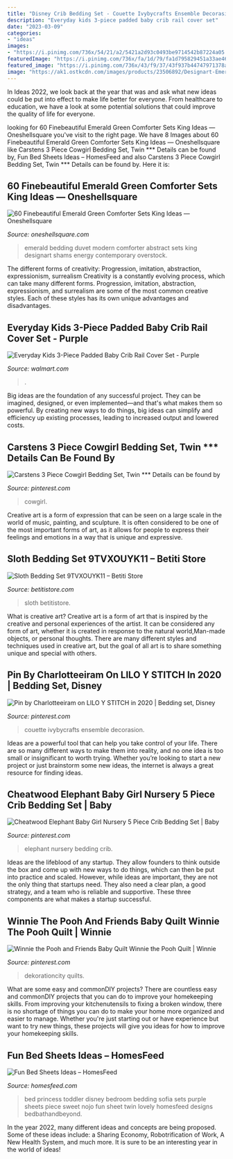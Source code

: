 ```yaml
---
title: "Disney Crib Bedding Set - Couette Ivybycrafts Ensemble Decorasion"
description: "Everyday kids 3-piece padded baby crib rail cover set"
date: "2023-03-09"
categories:
- "ideas"
images:
- "https://i.pinimg.com/736x/54/21/a2/5421a2d93c0493be9714542b87224a05.jpg"
featuredImage: "https://i.pinimg.com/736x/fa/1d/79/fa1d795829451a33ae46afa9d990c093.jpg"
featured_image: "https://i.pinimg.com/736x/43/f9/37/43f937b44747971378a3c5e20a2fc3e2.jpg"
image: "https://ak1.ostkcdn.com/images/products/23506892/Designart-Emerald-Energy-Green-Abstract-Modern-Contemporary-Bedding-Set-Duvet-Cover-Shams-7061636a-5f0a-44b1-97b7-ee2f821059b4.jpg"
---
```



In Ideas 2022, we look back at the year that was and ask what new ideas could be put into effect to make life better for everyone. From healthcare to education, we have a look at some potential solutions that could improve the quality of life for everyone.

	

		
looking for 60 Finebeautiful Emerald Green Comforter Sets King Ideas — Oneshellsquare you've visit to the right page. We have 8 Images about 60 Finebeautiful Emerald Green Comforter Sets King Ideas — Oneshellsquare like Carstens 3 Piece Cowgirl Bedding Set, Twin *** Details can be found by, Fun Bed Sheets Ideas – HomesFeed and also Carstens 3 Piece Cowgirl Bedding Set, Twin *** Details can be found by. Here it is:
		
    
## 60 Finebeautiful Emerald Green Comforter Sets King Ideas — Oneshellsquare

<img loading=lazy src="https://ak1.ostkcdn.com/images/products/23506892/Designart-Emerald-Energy-Green-Abstract-Modern-Contemporary-Bedding-Set-Duvet-Cover-Shams-7061636a-5f0a-44b1-97b7-ee2f821059b4.jpg" onerror="this.onerror=null;this.src='https://tse2.mm.bing.net/th?id=OIP.K9zTr7VciqNhFR4gnfYU3gHaHa&amp;pid=15.1';" alt="60 Finebeautiful Emerald Green Comforter Sets King Ideas — Oneshellsquare">

_Source: oneshellsquare.com_

>emerald bedding duvet modern comforter abstract sets king designart shams energy contemporary overstock. 

	

The different forms of creativity: Progression, imitation, abstraction, expressionism, surrealism
Creativity is a constantly evolving process, which can take many different forms. Progression, imitation, abstraction, expressionism, and surrealism are some of the most common creative styles. Each of these styles has its own unique advantages and disadvantages.

    
## Everyday Kids 3-Piece Padded Baby Crib Rail Cover Set - Purple

<img loading=lazy src="https://i5.walmartimages.com/asr/64610b50-e543-425e-8943-c20795074ee8.d01ace0cb7ba25e54bb590e2a01d0765.jpeg" onerror="this.onerror=null;this.src='https://tse3.mm.bing.net/th?id=OIP.NFM8TPRqDAO7F6wL4K9hdQHaE8&amp;pid=15.1';" alt="Everyday Kids 3-Piece Padded Baby Crib Rail Cover Set - Purple">

_Source: walmart.com_

>. 

	

Big ideas are the foundation of any successful project. They can be imagined, designed, or even implemented—and that's what makes them so powerful. By creating new ways to do things, big ideas can simplify and efficiency up existing processes, leading to increased output and lowered costs.

    
## Carstens 3 Piece Cowgirl Bedding Set, Twin *** Details Can Be Found By

<img loading=lazy src="https://i.pinimg.com/736x/54/21/a2/5421a2d93c0493be9714542b87224a05.jpg" onerror="this.onerror=null;this.src='https://tse2.mm.bing.net/th?id=OIP.yDk87WIDrY39Clln3NZa3gHaLH&amp;pid=15.1';" alt="Carstens 3 Piece Cowgirl Bedding Set, Twin *** Details can be found by">

_Source: pinterest.com_

>cowgirl. 

	

Creative art is a form of expression that can be seen on a large scale in the world of music, painting, and sculpture. It is often considered to be one of the most important forms of art, as it allows for people to express their feelings and emotions in a way that is unique and expressive.

    
## Sloth Bedding Set 9TVXOUYK11 – Betiti Store

<img loading=lazy src="https://betitistore.com/wp-content/uploads/2020/12/1592019550450419996e.jpeg" onerror="this.onerror=null;this.src='https://tse2.mm.bing.net/th?id=OIP.XgfEQqTiN1POpr9uBn6G-wHaHa&amp;pid=15.1';" alt="Sloth Bedding Set 9TVXOUYK11 – Betiti Store">

_Source: betitistore.com_

>sloth betitistore. 

	

What is creative art?
Creative art is a form of art that is inspired by the creative and personal experiences of the artist. It can be considered any form of art, whether it is created in response to the natural world,Man-made objects, or personal thoughts. There are many different styles and techniques used in creative art, but the goal of all art is to share something unique and special with others.

    
## Pin By Charlotteeiram On LILO Y STITCH In 2020 | Bedding Set, Disney

<img loading=lazy src="https://i.pinimg.com/736x/fa/1d/79/fa1d795829451a33ae46afa9d990c093.jpg" onerror="this.onerror=null;this.src='https://tse4.mm.bing.net/th?id=OIP.4B0DjgZ_Va5SIMZ2lYeIBAHaHa&amp;pid=15.1';" alt="Pin by Charlotteeiram on LILO Y STITCH in 2020 | Bedding set, Disney">

_Source: pinterest.com_

>couette ivybycrafts ensemble decorasion. 

	

Ideas are a powerful tool that can help you take control of your life. There are so many different ways to make them into reality, and no one idea is too small or insignificant to worth trying. Whether you’re looking to start a new project or just brainstorm some new ideas, the internet is always a great resource for finding ideas.

    
## Cheatwood Elephant Baby Girl Nursery 5 Piece Crib Bedding Set | Baby

<img loading=lazy src="https://i.pinimg.com/736x/a9/ac/23/a9ac23e2536a30efc6a32b5ef37ab697.jpg" onerror="this.onerror=null;this.src='https://tse4.mm.bing.net/th?id=OIP.5APNeO8RU57AqYlPIzLikwHaHa&amp;pid=15.1';" alt="Cheatwood Elephant Baby Girl Nursery 5 Piece Crib Bedding Set | Baby">

_Source: pinterest.com_

>elephant nursery bedding crib. 

	

Ideas are the lifeblood of any startup. They allow founders to think outside the box and come up with new ways to do things, which can then be put into practice and scaled. However, while ideas are important, they are not the only thing that startups need. They also need a clear plan, a good strategy, and a team who is reliable and supportive. These three components are what makes a startup successful.

    
## Winnie The Pooh And Friends Baby Quilt Winnie The Pooh Quilt | Winnie

<img loading=lazy src="https://i.pinimg.com/736x/43/f9/37/43f937b44747971378a3c5e20a2fc3e2.jpg" onerror="this.onerror=null;this.src='https://tse1.mm.bing.net/th?id=OIP.WBnqzfcLAGpBualS_mpiGwHaJ3&amp;pid=15.1';" alt="Winnie the Pooh and Friends Baby Quilt Winnie the Pooh Quilt | Winnie">

_Source: pinterest.com_

>dekorationcity quilts. 

	

What are some easy and commonDIY projects?
There are countless easy and commonDIY projects that you can do to improve your homekeeping skills. From improving your kitchenutensils to fixing a broken window, there is no shortage of things you can do to make your home more organized and easier to manage. Whether you're just starting out or have experience but want to try new things, these projects will give you ideas for how to improve your homekeeping skills.

    
## Fun Bed Sheets Ideas – HomesFeed

<img loading=lazy src="https://homesfeed.com/wp-content/uploads/2015/10/Princess-Bed-Sheet-And-Pillows-Design-For-Girl-Bedroom-With-Small-Table-And-Cabinet.jpg" onerror="this.onerror=null;this.src='https://tse2.mm.bing.net/th?id=OIP.DS_ZPIH64GMB0HMKbDU3ZQHaHa&amp;pid=15.1';" alt="Fun Bed Sheets Ideas – HomesFeed">

_Source: homesfeed.com_

>bed princess toddler disney bedroom bedding sofia sets purple sheets piece sweet nojo fun sheet twin lovely homesfeed designs bedbathandbeyond. 

	

In the year 2022, many different ideas and concepts are being proposed. Some of these ideas include: a Sharing Economy, Robotrification of Work, A New Health System, and much more. It is sure to be an interesting year in the world of ideas!

